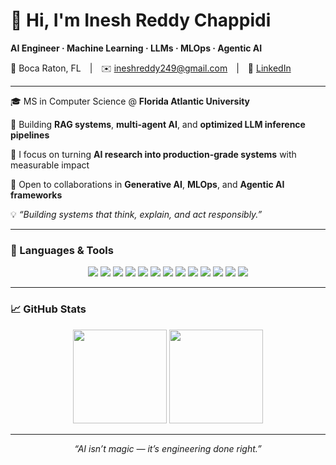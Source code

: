 # 👋 Hi, I'm Inesh Reddy Chappidi  
**AI Engineer · Machine Learning · LLMs · MLOps · Agentic AI**

📍 Boca Raton, FL | ✉️ ineshreddy249@gmail.com | 🔗 [LinkedIn](https://www.linkedin.com/in/inesh-reddy)

---

🎓 MS in Computer Science @ **Florida Atlantic University**  

🚀 Building **RAG systems**, **multi-agent AI**, and **optimized LLM inference pipelines** 

🧩 I focus on turning **AI research into production-grade systems** with measurable impact  

🤝 Open to collaborations in **Generative AI**, **MLOps**, and **Agentic AI frameworks**  

💡 *“Building systems that think, explain, and act responsibly.”*

---

### 🔧 Languages & Tools

<p align="center">
  <img src="https://img.shields.io/badge/Python-3776AB?logo=python&logoColor=white">
  <img src="https://img.shields.io/badge/PyTorch-EE4C2C?logo=pytorch&logoColor=white">
  <img src="https://img.shields.io/badge/TensorFlow-FF6F00?logo=tensorflow&logoColor=white">
  <img src="https://img.shields.io/badge/Scikit--learn-F7931E?logo=scikit-learn&logoColor=white">
  <img src="https://img.shields.io/badge/HuggingFace-FFD21E?logo=huggingface&logoColor=black">
  <img src="https://img.shields.io/badge/LangChain-0A192F?logo=chainlink&logoColor=white">
  <img src="https://img.shields.io/badge/LangGraph-2E8B57?logo=graphite&logoColor=white">
  <img src="https://img.shields.io/badge/FastAPI-009688?logo=fastapi&logoColor=white">
  <img src="https://img.shields.io/badge/Docker-2496ED?logo=docker&logoColor=white">
  <img src="https://img.shields.io/badge/AWS-FF9900?logo=amazonaws&logoColor=white">
  <img src="https://img.shields.io/badge/PostgreSQL-4169E1?logo=postgresql&logoColor=white">
  <img src="https://img.shields.io/badge/Streamlit-FF4B4B?logo=streamlit&logoColor=white">
  <img src="https://img.shields.io/badge/GitHub-181717?logo=github&logoColor=white">
</p>

---

### 📈 GitHub Stats  
<p align="center">
  <img src="https://github-readme-stats.vercel.app/api?username=IneshReddy249&show_icons=true&theme=tokyonight&hide_border=true" height="150">
  <img src="https://github-readme-streak-stats.herokuapp.com?user=IneshReddy249&theme=tokyonight&hide_border=true" height="150">
</p>

---

<p align="center"><i>“AI isn’t magic — it’s engineering done right.”</i></p>
